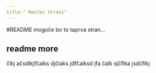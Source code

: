 ```yaml
---
title:" Naslov strani"
---
```

#README
mogoče bo to taprva stran...

## readme more
člkj ačsdlkjfčalks djčlaks jdfčalksd jfa
čalk sjčflka jsdčflkj 


